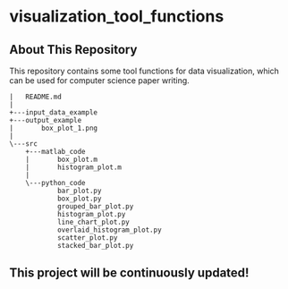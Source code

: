 # visualization_tool_functions
 
## About This Repository
This repository contains some tool functions for data visualization,
which can be used for computer science paper writing.
```
|   README.md
|
+---input_data_example
+---output_example
|       box_plot_1.png
|
\---src
    +---matlab_code
    |       box_plot.m
    |       histogram_plot.m
    |
    \---python_code
            bar_plot.py
            box_plot.py
            grouped_bar_plot.py
            histogram_plot.py
            line_chart_plot.py
            overlaid_histogram_plot.py
            scatter_plot.py
            stacked_bar_plot.py
```
## This project will be continuously updated!